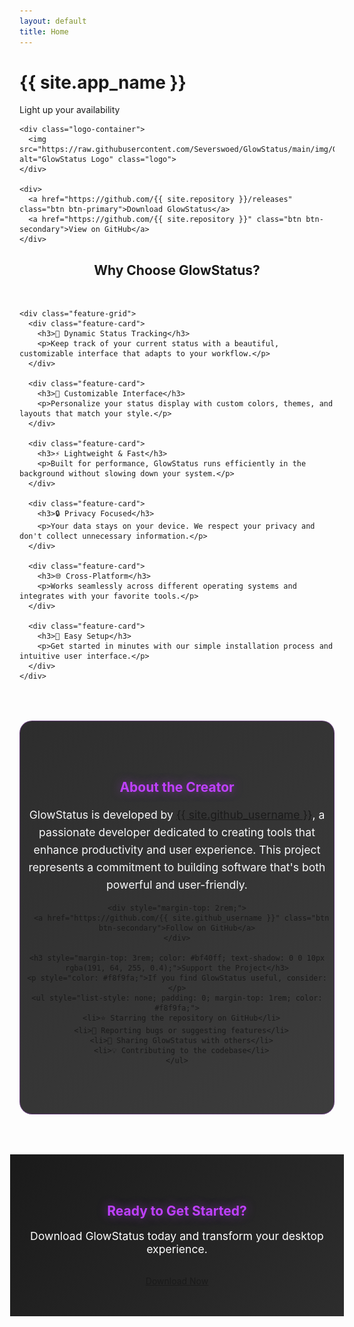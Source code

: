 ```yaml
---
layout: default
title: Home
---
```


<div class="hero">
  <div class="wrapper">
    <h1>{{ site.app_name }}</h1>
    <p>Light up your availability</p>
    
    <div class="logo-container">
      <img src="https://raw.githubusercontent.com/Severswoed/GlowStatus/main/img/GlowStatus_TagLine.png" alt="GlowStatus Logo" class="logo">
    </div>
    
    <div>
      <a href="https://github.com/{{ site.repository }}/releases" class="btn btn-primary">Download GlowStatus</a>
      <a href="https://github.com/{{ site.repository }}" class="btn btn-secondary">View on GitHub</a>
    </div>
  </div>
</div>

<div class="features">
  <div class="wrapper">
    <h2 style="text-align: center; margin-bottom: 3rem;">Why Choose GlowStatus?</h2>
    
    <div class="feature-grid">
      <div class="feature-card">
        <h3>🌟 Dynamic Status Tracking</h3>
        <p>Keep track of your current status with a beautiful, customizable interface that adapts to your workflow.</p>
      </div>
      
      <div class="feature-card">
        <h3>🎨 Customizable Interface</h3>
        <p>Personalize your status display with custom colors, themes, and layouts that match your style.</p>
      </div>
      
      <div class="feature-card">
        <h3>⚡ Lightweight & Fast</h3>
        <p>Built for performance, GlowStatus runs efficiently in the background without slowing down your system.</p>
      </div>
      
      <div class="feature-card">
        <h3>🔒 Privacy Focused</h3>
        <p>Your data stays on your device. We respect your privacy and don't collect unnecessary information.</p>
      </div>
      
      <div class="feature-card">
        <h3>🌐 Cross-Platform</h3>
        <p>Works seamlessly across different operating systems and integrates with your favorite tools.</p>
      </div>
      
      <div class="feature-card">
        <h3>🚀 Easy Setup</h3>
        <p>Get started in minutes with our simple installation process and intuitive user interface.</p>
      </div>
    </div>
  </div>
</div>

<div style="background: linear-gradient(135deg, #2d2d2d 0%, #3d3d3d 100%); padding: 4rem 0; margin-top: 4rem; border-radius: 20px; border: 1px solid rgba(191, 64, 255, 0.3);">
  <div class="wrapper" style="text-align: center;">
    <h2 style="color: #bf40ff; text-shadow: 0 0 15px rgba(191, 64, 255, 0.5);">About the Creator</h2>
    <p style="font-size: 1.1rem; max-width: 600px; margin: 0 auto; line-height: 1.6; color: #f8f9fa;">
      GlowStatus is developed by <a href="https://github.com/{{ site.github_username }}">{{ site.github_username }}</a>, 
      a passionate developer dedicated to creating tools that enhance productivity and user experience. 
      This project represents a commitment to building software that's both powerful and user-friendly.
    </p>
    
    <div style="margin-top: 2rem;">
      <a href="https://github.com/{{ site.github_username }}" class="btn btn-secondary">Follow on GitHub</a>
    </div>
    
    <h3 style="margin-top: 3rem; color: #bf40ff; text-shadow: 0 0 10px rgba(191, 64, 255, 0.4);">Support the Project</h3>
    <p style="color: #f8f9fa;">If you find GlowStatus useful, consider:</p>
    <ul style="list-style: none; padding: 0; margin-top: 1rem; color: #f8f9fa;">
      <li>⭐ Starring the repository on GitHub</li>
      <li>🐛 Reporting bugs or suggesting features</li>
      <li>🔄 Sharing GlowStatus with others</li>
      <li>💡 Contributing to the codebase</li>
    </ul>
  </div>
</div>

<div style="text-align: center; padding: 3rem 0; background: linear-gradient(135deg, #1a1a1a 0%, #2d2d2d 100%); color: white; margin: 4rem -15px 0 -15px;">
  <div class="wrapper">
    <h2 style="color: #bf40ff; text-shadow: 0 0 15px rgba(191, 64, 255, 0.5);">Ready to Get Started?</h2>
    <p style="font-size: 1.1rem; margin-bottom: 2rem;">Download GlowStatus today and transform your desktop experience.</p>
    <a href="https://github.com/{{ site.repository }}/releases" class="btn btn-primary">Download Now</a>
  </div>
</div>
